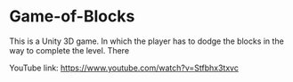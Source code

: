 # Game-of-Blocks
This is a Unity 3D game. In which the player has to dodge the blocks in the way to complete the level. There

YouTube link: https://www.youtube.com/watch?v=Stfbhx3txvc


